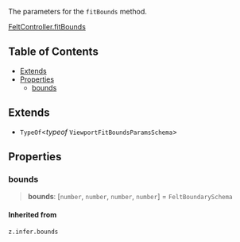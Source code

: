 The parameters for the `fitBounds` method.

[FeltController.fitBounds](../../client/interfaces/FeltController.md#fitbounds)

## Table of Contents

* [Extends](#extends)
* [Properties](#properties)
  * [bounds](#bounds)

## Extends

* `TypeOf`\<*typeof* `ViewportFitBoundsParamsSchema`>

## Properties

### bounds

> **bounds**: \[`number`, `number`, `number`, `number`] = `FeltBoundarySchema`

#### Inherited from

`z.infer.bounds`
